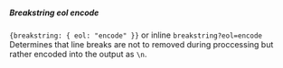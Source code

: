 ##### Breakstring eol encode
`{breakstring: { eol: "encode" }}` or inline `breakstring?eol=encode`  
Determines that line breaks are not to removed during proccessing but rather encoded into the output as `\n`.  
